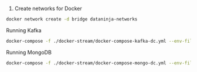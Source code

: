 1. Create networks for Docker
```bash
docker network create -d bridge dataninja-networks
```

Running Kafka
```bash
docker-compose -f ./docker-stream/docker-compose-kafka-dc.yml --env-file .env up -d
```

Running MongoDB
```bash
docker-compose -f ./docker-stream/docker-compose-mongo-dc.yml --env-file .env up -d
```